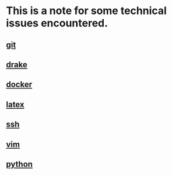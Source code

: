 # This is a note for some technical issues encountered. 

## [git](https://github.com/lucasyu17/technicals/tree/main/git)

## [drake](https://github.com/lucasyu17/technicals/tree/main/drake)

## [docker](https://github.com/lucasyu17/technicals/tree/main/docker)

## [latex](https://github.com/lucasyu17/technicals/tree/main/latex)

## [ssh](https://github.com/lucasyu17/technicals/tree/main/ssh)

## [vim](https://github.com/lucasyu17/technicals/tree/main/vim)

## [python](https://github.com/lucasyu17/technicals/tree/main/python)

